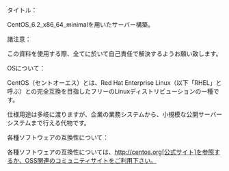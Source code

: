 タイトル：

CentOS_6.2_x86_64_minimalを用いたサーバー構築。

諸注意：

この資料を使用する際、全てに於いて自己責任で解決するようお願い致します。

OSについて：

CentOS（セントオーエス）とは、Red Hat Enterprise Linux（以下「RHEL」と呼ぶ）との完全互換を目指したフリーのLinuxディストリビューションの一種です。

仕様用途は多岐に渡りますが、企業の業務システムから、小規模な公開サーバーシステムまで行える代物です。

各種ソフトウェアの互換性について：

各種ソフトウェアの互換性については、http://centos.org[公式サイト]を参照するか、OSS関連のコミュニティサイトをご利用下さい。

